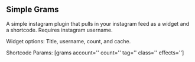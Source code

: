Simple Grams
---

A simple instagram plugin that pulls in your instagram feed as a widget and a shortcode. Requires instagram username.

Widget options: Title, username, count, and cache.

Shortcode Params: [grams account='' count='' tag='' class='' effects='']